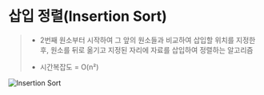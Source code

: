 # 삽입 정렬(Insertion Sort)

>-  2번째 원소부터 시작하여 그 앞의 원소들과 비교하여 삽입할 위치를 지정한 후, 원소를 뒤로 옮기고 지정된 자리에 자료를 삽입하여 정렬하는 알고리즘  
>
> - 시간복잡도 = O(n²)

![Insertion Sort](https://jcsoohwancho.github.io/img/Sort/InsertionSort.png)

```Swift

```
